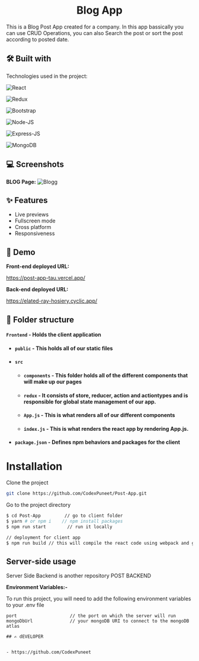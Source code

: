 
<h1 align="center" id="title">Blog App</h1>
This is a Blog Post App created for a company. In this app bassically you can use CRUD Operations, you can also Search the post or sort the post according to posted date.


## 🛠 Built with 

Technologies used in the project:


![React](https://img.shields.io/badge/React-20232A?style=for-the-badge&amp;logo=react&amp;logoColor=61DAFB)

![Redux](https://img.shields.io/badge/Redux-593D88?style=for-the-badge&amp;logo=redux&amp;logoColor=white)

![Bootstrap](https://img.shields.io/badge/Bootstrap-319795?style=for-the-badge&amp;logo=Bootstrap&amp;logoColor=white)

![Node-JS](https://img.shields.io/badge/Node.js-339933?style=for-the-badge&amp;logo=nodedotjs&amp;logoColor=white)

![Express-JS](https://img.shields.io/badge/Express.js-000000?style=for-the-badge&amp;logo=express&amp;logoColor=white)

![MongoDB](https://img.shields.io/badge/MongoDB-4EA94B?style=for-the-badge&amp;logo=mongodb&amp;logoColor=white)



## 💻 Screenshots

**BLOG Page:**
![Blogg](https://user-images.githubusercontent.com/103636380/226426992-705b0fa6-7776-455c-ac30-73649d2e629a.png)





## ✨ Features 

- Live previews
- Fullscreen mode
- Cross platform
- Responsiveness


## 🚀 Demo

**Front-end deployed URL:**

https://post-app-tau.vercel.app/


**Back-end deployed URL:**

https://elated-ray-hosiery.cyclic.app/

##  📁 Folder structure
#### `Frontend` - Holds the client application
- #### `public` - This holds all of our static files
- #### `src`
    - #### `components` - This folder holds all of the different components that will make up our pages
    - #### `redux` - It consists of store, reducer, action and actiontypes and is responsible for global state management of our app.
    - #### `App.js` - This is what renders all of our different components
    - #### `index.js` - This is what renders the react app by rendering App.js.
- #### `package.json` - Defines npm behaviors and packages for the client

# Installation

Clone the project
```bash
git clone https://github.com/CodexPuneet/Post-App.git
```


Go to the project directory

```bash
$ cd Post-App         // go to client folder
$ yarn # or npm i    // npm install packages
$ npm run start        // run it locally

// deployment for client app
$ npm run build // this will compile the react code using webpack and generate a folder called docs in the root level
```
## Server-side usage
Server Side Backend is another repository POST BACKEND

**Environment Variables:-**

To run this project, you will need to add the following environment variables to your .env file

```
port                    // the port on which the server will run
mongoDbUrl              // your mongoDB URI to connect to the mongoDB atlas

```

```
## ✍ dEVELOPER


- https://github.com/CodexPuneet



       

